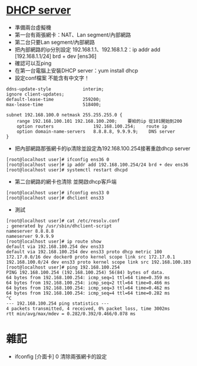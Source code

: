 # [DHCP server](http://linux.vbird.org/linux_server/0340dhcp.php#server_dhcpd.conf)
* 準備兩台虛擬機
* 第一台有兩張網卡：NAT、Lan segment/內部網路
* 第二台只要Lan segment/內部網路
* 把內部網路的ip分別設定 192.168.1.1、192.168.1.2：ip addr add [192.168.1.1/24] brd + dev [ens36]
* 確認可以互ping
* 在第一台電腦上安裝DHCP server：yum install dhcp
* 設定conf檔案 不能含有中文字！
```
ddns-update-style            interim;
ignore client-updates;
default-lease-time           259200;
max-lease-time               518400;

subnet 192.168.100.0 netmask 255.255.255.0 {
    range 192.168.100.101 192.168.100.200;    要給的ip 從101開始到200
    option routers               192.168.100.254;    route ip
    option domain-name-servers   8.8.8.8, 9.9.9.9;    DNS server
}
```
* 把內部網路那張網卡的ip清除並設定為192.168.100.254接著重啟dhcp server
```
[root@localhost user]# ifconfig ens36 0
[root@localhost user]# ip addr add 192.168.100.254/24 brd + dev ens36
[root@localhost user]# systemctl restart dhcpd
```
* 第二台網路的網卡也清除 並開啟dhcp客戶端
```
[root@localhost user]# ifconfig ens33 0
[root@localhost user]# dhclient ens33
```
* 測試
```
[root@localhost user]# cat /etc/resolv.conf
; generated by /usr/sbin/dhclient-script
nameserver 8.8.8.8
nameserver 9.9.9.9
[root@localhost user]# ip route show
default via 192.168.100.254 dev ens33 
default via 192.168.100.254 dev ens33 proto dhcp metric 100 
172.17.0.0/16 dev docker0 proto kernel scope link src 172.17.0.1 
192.168.100.0/24 dev ens33 proto kernel scope link src 192.168.100.103 
[root@localhost user]# ping 192.168.100.254
PING 192.168.100.254 (192.168.100.254) 56(84) bytes of data.
64 bytes from 192.168.100.254: icmp_seq=1 ttl=64 time=0.359 ms
64 bytes from 192.168.100.254: icmp_seq=2 ttl=64 time=0.466 ms
64 bytes from 192.168.100.254: icmp_seq=3 ttl=64 time=0.462 ms
64 bytes from 192.168.100.254: icmp_seq=4 ttl=64 time=0.282 ms
^C
--- 192.168.100.254 ping statistics ---
4 packets transmitted, 4 received, 0% packet loss, time 3002ms
rtt min/avg/max/mdev = 0.282/0.392/0.466/0.078 ms
```

# 雜記
* ifconfig [介面卡] 0 清除兩張網卡的設定
